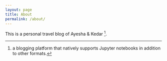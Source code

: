 ```yaml
---
layout: page
title: About
permalink: /about/
---
```


This is a personal travel blog of Ayesha & Kedar [^1].



[^1]:a blogging platform that natively supports Jupyter notebooks in addition to other formats.
